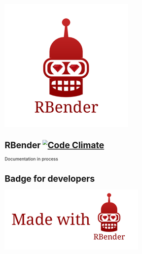 ![](https://github.com/art2rik/rbender/blob/master/img/rbender.png "Logo")
# RBender [![Code Climate](https://codeclimate.com/github/art2rik/rbender/badges/gpa.svg)](https://codeclimate.com/github/art2rik/rbender)

Documentation in process

# Badge for developers
![](https://github.com/art2rik/rbender/blob/master/img/madewithrbender.png "Stamp")
